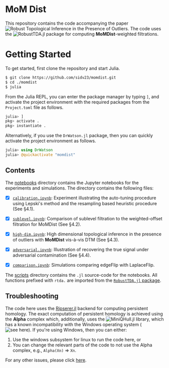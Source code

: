 # MoM Dist

This repository contains the code accompanying the paper ![`Robust Topological Inference in the Presence of Outliers`](https://arxiv.org/abs/2206.01795).  The code uses the ![`RobustTDA.jl`]() package for computing **MoMDist**-weighted filtrations.


# Getting Started

To get started, first clone the repository and start Julia.

```bash
$ git clone https://github.com/sidv23/momdist.git
$ cd ./momdist
$ julia
```

From the Julia REPL, you can enter the package manager by typing `]`, and activate the project environment with the required packages from the `Project.toml` file as follows.
```julia
julia> ]
pkg> activate .
pkg> instantiate .
```

Alternatively, if you use the `DrWatson.jl` package, then you can quickly activate the project environment as follows.
```julia
julia> using DrWatson
julia> @quickactivate "momdist"
```

## Contents

The [notebooks](./notebooks/) directory contains the Jupyter notebooks for the experiments and simulations. The directory contains the following files:

- [x] [`calibration.ipynb`](./notebooks/clustering.ipynb): Experiment illustrating the auto-tuning procedure using Lepski's method and the resampling based heuristic procedure (See §4.1).

- [x] [`sublevel.ipynb`](./notebooks/example.ipynb): Comparison of sublevel filtration to the weighted-offset filtration for MoMDist (See §4.2). 


- [x] [`high-dim.ipynb`](./notebooks/sbm.ipynb): High dimensional topological inference in the presence of outliers with **MoMDist** vis-à-vis DTM (See §4.3). 


- [x] [`adversarial.ipynb`](./notebooks/simulation.ipynb): Illustration of recovering the true signal under adversarial contamination (See §4.4).


- [x] [`comparison.ipynb`](./notebooks/comparison.ipynb): Simulations comparing edgeFlip with LaplaceFlip. 


The [scripts](./scripts/) directory contains the `.jl` source-code for the notebooks. All functions prefixed with `rtda.` are imported from the [`RobustTDA.jl` package](./src/rdpg.jl).


## Troubleshooting

The code here uses the [Ripserer.jl](https://github.com/mtsch/Ripserer.jl) backend for computing persistent homology. The exact computation of persistent homology is achieved using the **Alpha** complex which, additionally, uses the ![MiniQHull.jl](https://github.com/gridap/MiniQhull.jl) library, which has a known incompatibility with the Windows operating system (![see here](https://github.com/gridap/MiniQhull.jl/issues/5)). If you're using Windows, then you can either:
1. Use the windows subsystem for linux to run the code here, or
2. You can change the relevant parts of the code to not use the Alpha complex, e.g., `Alpha(Xn)` => `Xn`. 

For any other issues, please click [here](https://github.com/sidv23/momdist/issues/new/choose).